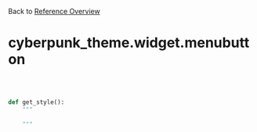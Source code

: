 
Back to [Reference Overview](https://github.com/pyrustic/cyberpunk-theme/blob/master/docs/reference/README.md)

# cyberpunk\_theme.widget.menubutton



<br>


```python

def get_style():
    """
    
    """

```


